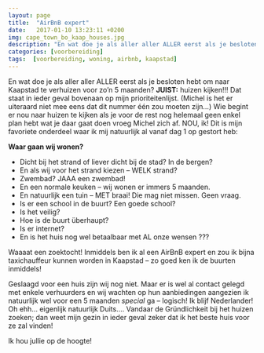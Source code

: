 ```yaml
---
layout: page
title:  "AirBnB expert"
date:   2017-01-10 13:23:11 +0200
img: cape_town_bo_kaap_houses.jpg
description: "En wat doe je als aller aller ALLER eerst als je besloten hebt om naar Kaapstad te verhuizen voor zo’n 5 maanden? JUIST: huizen kijken!!! Dat staat in ieder geval bovenaan op mijn prioriteitenlijst."
categories: [voorbereiding]
tags:  [voorbereiding, woning, airbnb, kaapstad]
---
```

En wat doe je als aller aller ALLER eerst als je besloten hebt om naar Kaapstad te verhuizen voor zo’n 5 maanden? **JUIST:** huizen kijken!!! Dat staat in ieder geval bovenaan op mijn prioriteitenlijst. (Michel is het er uiteraard niet mee eens dat dit nummer één zou moeten zijn…) Wie begint er nou naar huizen te kijken als je voor de rest nog helemaal geen enkel plan hebt wat je daar gaat doen vroeg Michel zich af. NOU, ik! Dit is mijn favoriete onderdeel waar ik mij natuurlijk al vanaf dag 1 op gestort heb:

**Waar gaan wij wonen?**

* Dicht bij het strand of liever dicht bij de stad? In de bergen? 
* En als wij voor het strand kiezen – WELK strand? 
* Zwembad? JAAA een zwembad! 
* En een normale keuken – wij wonen er immers 5 maanden.
* En natuurlijk een tuin – MET  braai! Die mag niet missen. Geen vraag. 
* Is er een school in de buurt? Een goede school? 
* Is het veilig? 
* Hoe is de buurt überhaupt? 
* Is er internet? 
* En is het huis nog wel betaalbaar met AL onze wensen ??? 


Waaaat een zoektocht! Inmiddels ben ik al een AirBnB expert en zou ik bijna taxichauffeur kunnen worden in Kaapstad – zo goed ken ik de buurten inmiddels! 

Geslaagd voor een huis zijn wij nog niet. Maar er is wel al contact gelegd met enkele verhuurders en wij wachten op hun aanbiedingen aangezien ik natuurlijk wel voor een 5 maanden *special* ga – logisch! Ik blijf Nederlander! Oh ehh… eigenlijk natuurlijk Duits…. Vandaar de Gründlichkeit bij het huizen zoeken; dan weet mijn gezin in ieder geval zeker dat ik het beste huis voor ze zal vinden! 

Ik hou jullie op de hoogte! 